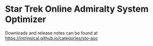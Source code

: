 # Star Trek Online Admiralty System Optimizer

Downloads and release notes can be found at https://intrinsical.github.io/categories/sto-aso
